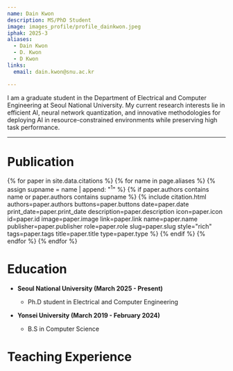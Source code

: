 ```yaml
---
name: Dain Kwon
description: MS/PhD Student
image: images_profile/profile_dainkwon.jpeg
iphak: 2025-3
aliases:
  - Dain Kwon
  - D. Kwon
  - D Kwon
links:
  email: dain.kwon@snu.ac.kr

---
```

I am a graduate student in the Department of Electrical and Computer Engineering at Seoul National University. My current research interests lie in efficient AI, neural network quantization, and innovative methodologies for deploying AI in resource-constrained environments while preserving high task performance.



---

# Publication
{% for paper in site.data.citations %}
  {% for name in page.aliases %}
  {% assign supname = name | append: "<sup>1</sup>" %}
    {% if paper.authors contains name or paper.authors contains supname %}
      {% 
        include citation.html
        authors=paper.authors
        buttons=paper.buttons
        date=paper.date
        print_date=paper.print_date
        description=paper.description
        icon=paper.icon
        id=paper.id
        image=paper.image
        link=paper.link
        name=paper.name
        publisher=paper.publisher
        role=paper.role
        slug=paper.slug
        style="rich"
        tags=paper.tags
        title=paper.title
        type=paper.type
      %}
    {% endif %}
  {% endfor %}
{% endfor %}

# Education
  * **Seoul National University (March 2025 - Present)**
    * Ph.D student in Electrical and Computer Engineering

  * **Yonsei University (March 2019 - February 2024)**
    * B.S in Computer Science


# Teaching Experience
